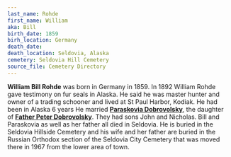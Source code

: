 ```yaml
---
last_name: Rohde
first_name: William
aka: Bill
birth_date: 1859
birh_location: Germany
death_date:
death_location: Seldovia, Alaska
cemetery: Seldovia Hill Cemetery
source_file: Cemetery Directory
---
```

**William Bill Rohde** was born in Germany in 1859. In 1892 William Rohde gave testimony on fur seals in Alaska.  He said he was master hunter and owner of a trading schooner and lived at St Paul Harbor, Kodiak.  He had been in Alaska 6 years He married [**Paraskovia Dobrovolsky**](./Rohde_Paraskovia.md), the daughter of [**Father Peter Dobrovolsky**](Dobrovolsky_Peter.md). They had sons John and Nicholas. Bill and Paraskovia as well as her father all died in Seldovia.  He is buried in the Seldovia Hillside Cemetery and his wife and her father are buried in the Russian Orthodox section of the Seldovia City Cemetery that was moved there in 1967 from the lower area of town.  



